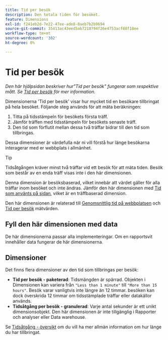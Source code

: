 ```yaml
---
title: Tid per besök
description: Den totala tiden för besöket.
feature: Dimensions
exl-id: f241eb2d-7e22-47ee-ade8-8aeb7b2b9694
source-git-commit: 35413ac43eed5ab7218794f26e4753acf08f18ee
workflow-type: tm+mt
source-wordcount: '302'
ht-degree: 0%

---
```


# Tid per besök

*Den här hjälpsidan beskriver hur&quot;Tid per besök&quot; fungerar som respektive mått. Se [Tid per besök](../metrics/time-spent-per-visit.md) för mer information.*

Dimensionerna &#39;Tid per besök&#39; visar hur mycket tid en besökare tillbringat på hela besöket. Följande steg används för att mäta beräkningen:

1. Titta på tidsstämpeln för besökets första träff.
2. Jämför träffen med tidsstämpeln för besökets senaste träff.
3. Den tid som förflutit mellan dessa två träffar bidrar till den tid som tillbringas.

Dessa dimensioner är värdefulla när ni vill förstå hur länge besökarna interagerar med er webbplats i allmänhet.

>[!TIP]
>
>Tidsåtgången kräver minst två träffar vid ett besök för att mäta tiden. Besök som består av en enda träff visas inte i den här dimensionen.

Denna dimension är besöksbaserad, vilket innebär att värdet gäller för alla träffar inom besöket och inte ändras. Jämför den här dimensionen med [Tid som använts på sidan](time-spent-on-page.md), vilket är en träffbaserad dimension.

Den här dimensionen är relaterad till [Genomsnittlig tid på webbplatsen](../metrics/average-time-on-site.md) och [Tid per besök](../metrics/time-spent-per-visit.md) mätvärden.

## Fyll den här dimensionen med data

De här dimensionerna passar alla implementeringar. Om en rapportsvit innehåller data fungerar de här dimensionerna.

## Dimensioner

Det finns flera dimensioner av den tid som tillbringas per besök:

* **Tid per besök - paketerad**: Tidsmängden är spärrad. Objekten i Dimensionen kan variera från `"Less than 1 minute"` till `"More than 15 hours"`. Besök varar vanligtvis inte längre än 12 timmar. besöken kan dock överskrida 12 timmar om tidsstämplade träffar eller datakällor används.
* **Tidsåtgång per besök - granulerad**: Varje antal sekunder är ett unikt dimensionsobjekt. Den här dimensionen är inte tillgänglig i Rapporter och analyser eller Data warehouse.

Se [Tidsåtgång - översikt](../metrics/time-spent.md) om du vill ha mer allmän information om hur länge du har tillbringat.
